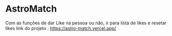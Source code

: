 # AstroMatch
Com as funções de dar Like na pessoa ou não, ir para lista de likes e resetar likes 
link do projeto : https://astro-match.vercel.app/
